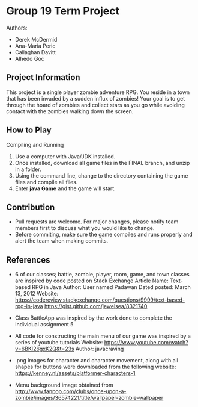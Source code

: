 # Group 19 Term Project
Authors:
- Derek McDermid
- Ana-Maria Peric
- Callaghan Davitt
- Alhedo Goc

## Project Information
This project is a single player zombie adventure RPG. You reside in a town that has been invaded by a sudden influx of zombies! Your goal is to get through the hoard of zombies and collect stars as you go while avoiding contact with the zombies walking down the screen. 


## How to Play
Compiling and Running
1. Use a computer with Java/JDK installed.
2. Once installed, download all game files in the FINAL branch, and unzip in a folder.
3. Using the command line, change to the directory containing the game files and compile all files.
4. Enter **java Game** and the game will start.

## Contribution
- Pull requests are welcome. For major changes, please notify team members first to discuss what you would like to change.
- Before commiting, make sure the game compiles and runs properly and alert the team when making commits.

## References
- 6 of our classes; battle, zombie, player, room, game, and town classes are inspired by code posted on Stack Exchange
  Article Name: Text-based RPG in Java
  Author: User named Padawan 
  Dated posted: March 13, 2012
  Website: https://codereview.stackexchange.com/questions/9999/text-based-rpg-in-java 
  https://gist.github.com/jewelsea/8321740

- Class BattleApp was inspired by the work done to complete the individual assignment 5

- All code for constructing the main menu of our game was inspired by a series of youtube tutorials
  Website: https://www.youtube.com/watch?v=6BKI26gxK2Q&t=23s
  Author: javacraving
  
- .png images for character and character movement, along with all shapes for buttons were downloaded from the following website: https://kenney.nl/assets/platformer-characters-1

- Menu background image obtained from http://www.fanpop.com/clubs/once-upon-a-zombie/images/36574221/title/wallpaper-zombie-wallpaper

